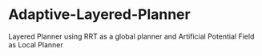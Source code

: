 # Adaptive-Layered-Planner
Layered Planner using RRT as a global planner and Artificial Potential Field as Local Planner
